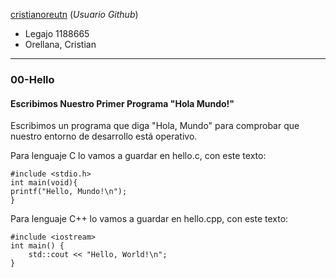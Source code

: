 [cristianoreutn](https://github.com/cristianoreutn)  (_Usuario Github_)
* Legajo 1188665
* Orellana, Cristian
---
### 00-Hello
#### Escribimos Nuestro Primer Programa "Hola Mundo!"
Escribimos un programa que diga "Hola, Mundo" para comprobar que nuestro entorno de
desarrollo está operativo.

Para lenguaje C lo vamos a guardar en hello.c, con este texto:

    #include <stdio.h>
    int main(void){
    printf("Hello, Mundo!\n");
    }
   Para lenguaje C++ lo vamos a guardar en hello.cpp, con este texto:

    #include <iostream>
    int main() {
        std::cout << "Hello, World!\n";
    }
